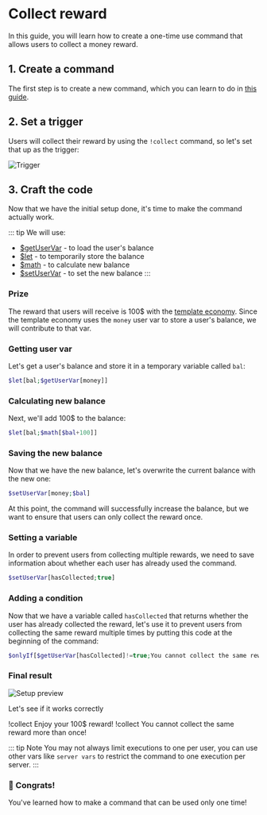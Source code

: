 # Collect reward

In this guide, you will learn how to create a one-time use command that allows users to collect a money reward.

## 1. Create a command

The first step is to create a new command, which you can learn to do in [this guide](../Guide/1.create.md).

## 2. Set a trigger

Users will collect their reward by using the `!collect` command, so let's set that up as the trigger:

![Trigger](https://cdn.discordapp.com/attachments/957286111250624552/1102554279417495583/image.png)

## 3. Craft the code

Now that we have the initial setup done, it's time to make the command actually work.

::: tip We will use:
* [$getUserVar](../Variables/getUserVar.md) - to load the user's balance
* [$let](../Variables/let.md) - to temporarily store the balance
* [$math](../Text/Math/math.md) - to calculate new balance
* [$setUserVar](../Variables/setUserVar.md) - to set the new balance
:::

### Prize

The reward that users will receive is 100$ with the [template economy](../Guide/4.template.md). Since the template economy uses the `money` user var to store a user's balance, we will contribute to that var.

### Getting user var

Let's get a user's balance and store it in a temporary variable called `bal`:

```php
$let[bal;$getUserVar[money]]
```

### Calculating new balance

Next, we'll add 100$ to the balance:

```php
$let[bal;$math[$bal+100]]
```

### Saving the new balance

Now that we have the new balance, let's overwrite the current balance with the new one:

```php
$setUserVar[money;$bal]
```

At this point, the command will successfully increase the balance, but we want to ensure that users can only collect the reward once.

### Setting a variable

In order to prevent users from collecting multiple rewards, we need to save information about whether each user has already used the command.

```php
$setUserVar[hasCollected;true]
```

### Adding a condition

Now that we have a variable called `hasCollected` that returns whether the user has already collected the reward, let's use it to prevent users from collecting the same reward multiple times by putting this code at the beginning of the command:

```php
$onlyIf[$getUserVar[hasCollected]!=true;You cannot collect the same reward more than once!]
```

### Final result
![Setup preview](https://cdn.discordapp.com/attachments/957286111250624552/1102577377688698920/collect.png)

Let's see if it works correctly

<discord-messages>
    <discord-message author="Member" role-color="#ffcc9a">
        !collect
    </discord-message>
    <discord-message :bot=true author="Custom Command" role-color="#0099ff" avatar="https://media.discordapp.net/avatars/725721249652670555/781224f90c3b841ba5b40678e032f74a.webp">
        Enjoy your 100$ reward!
    </discord-message>
    <discord-message author="Member" role-color="#ffcc9a">
        !collect
    </discord-message>
    <discord-message :bot=true author="Custom Command" role-color="#0099ff" avatar="https://media.discordapp.net/avatars/725721249652670555/781224f90c3b841ba5b40678e032f74a.webp">
        You cannot collect the same reward more than once!
    </discord-message>
</discord-messages>

::: tip Note
You may not always limit executions to one per user, you can use other vars like `server vars` to restrict the command to one execution per server. 
:::

### 🎉 Congrats!
You've learned how to make a command that can be used only one time!
